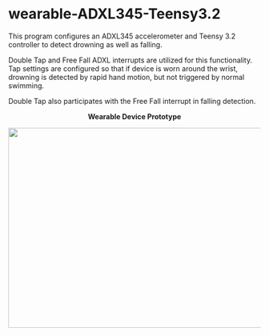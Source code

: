 # wearable-ADXL345-Teensy3.2

 This program configures an ADXL345 accelerometer and Teensy 3.2 controller to detect drowning as well as falling.
  
 Double Tap and Free Fall ADXL interrupts are utilized for this functionality.
 Tap settings are configured so that if device is worn around the wrist,
 drowning is detected by rapid hand motion, but not triggered by normal swimming.
  
 Double Tap also participates with the Free Fall interrupt in falling detection.
 
  <p align="center">
 <b> Wearable Device Prototype </b>
 </p>
 <p align="center">
 <img width="600" height="400" src="https://raw.githubusercontent.com/tommy-fox/drowning-fall-detector-ADXL345-Teensy3.2/master/wearable_image.jpg"> 
 </p>
 <br>
